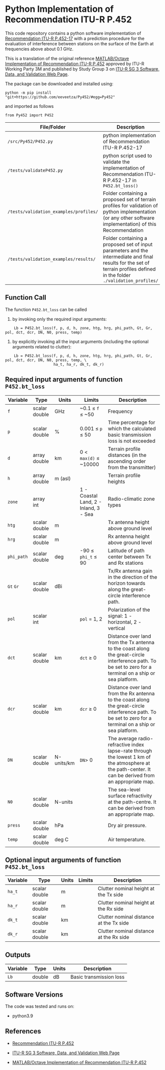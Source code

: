 # Python Implementation of Recommendation ITU-R P.452

This code repository contains a python software implementation of  [Recommendation ITU-R P.452-17](https://www.itu.int/rec/R-REC-P.452/en)  with a prediction procedure for the evaluation of interference between stations on the surface of the Earth at frequencies above about 0.1 GHz.  

This is a translation of the original reference [MATLAB/Octave Implementation of Recommendation ITU-R P.452](https://github/eeveetza/p452) approved by ITU-R Working Party 3M and published by Study Group 3 on [ITU-R SG 3 Software, Data, and Validation Web Page](https://www.itu.int/en/ITU-R/study-groups/rsg3/Pages/iono-tropo-spheric.aspx).

The package can be downloaded and installed using:
~~~
python -m pip install "git+https://github.com/eeveetza/Py452/#egg=Py452"   
~~~

and imported as follows
~~~
from Py452 import P452
~~~

| File/Folder               | Description                                                         |
|----------------------------|---------------------------------------------------------------------|
|`/src/Py452/P452.py`                | python implementation of Recommendation ITU-R P.452-17         |
|`/tests/validateP452.py`          | python script used to validate the implementation of Recommendation ITU-R P.452-17 in `P452.bt_loss()`             |
|`/tests/validation_examples/profiles/`    | Folder containing a proposed set of terrain profiles for validation of python implementation (or any other software implementation) of this Recommendation |
|`/tests/validation_examples/results/`	   | Folder containing a proposed set of input parameters and the intermediate and final results for the set of terrain profiles defined in the folder `./validation_profiles/` |


## Function Call

The function `P452.bt_loss` can be called

1. by invoking only the required input arguments:
~~~ 
    Lb = P452.bt_loss(f, p, d, h, zone, htg, hrg, phi_path, Gt, Gr, pol, dct, dcr, DN, N0, press, temp)
~~~
1. by explicitly invoking all the input arguments (including the optional arguments related to clutter):
~~~
    Lb = P452.bt_loss(f, p, d, h, zone, htg, hrg, phi_path, Gt, Gr, pol, dct, dcr, DN, N0, press, temp, \
                      ha_t, ha_r, dk_t, dk_r)
~~~ 

## Required input arguments of function `P452.bt_loss`

| Variable          | Type   | Units | Limits       | Description  |
|-------------------|--------|-------|--------------|--------------|
| `f`               | scalar double | GHz   | ~0.1 ≤ `f` ≤ ~50 | Frequency   |
| `p         `      | scalar double | %     | 0.001 ≤ `p` ≤ 50 | Time percentage for which the calculated basic transmission loss is not exceeded |
| `d`               | array double | km    |  0 < `max(d)` ≤ ~10000 | Terrain profile distances (in the ascending order from the transmitter)|
| `h`          | array double | m (asl)   |   | Terrain profile heights |
| `zone`           | array int    |       | 1 - Coastal Land, 2 - Inland, 3 - Sea             |  Radio-climatic zone types |
| `htg`           | scalar double    | m      |           |  Tx antenna height above ground level |
| `hrg`           | scalar double    | m      |          |  Rx antenna height above ground level |
| `phi_path`           | scalar double    | deg      |   -90 ≤ `phi_t`  ≤ 90          |  Latitude of path center between Tx and Rx stations |
| `Gt`  `Gr`           | scalar double  |   dBi    |           |  Tx/Rx antenna gain in the direction of the horizon towards along the great-circle interference path. |
| `pol`           | scalar int    |       |   `pol`  = 1, 2          |  Polarization of the signal: 1 - horizontal, 2 - vertical |
| `dct`           | scalar double    | km      |   `dct` ≥ 0          |  Distance over land from the Tx antenna to the coast along the great-circle interference path. To be set to zero for a terminal on a ship or sea platform.|
| `dcr`           | scalar double    | km      |   `dcr` ≥ 0          |  Distance over land from the Rx antenna to the coast along the great-circle interference path. To be set to zero for a terminal on a ship or sea platform.|
| `DN`            | scalar double    | N-units/km      | `DN`> 0           | The average radio-refractive index lapse-rate through the lowest 1 km of the atmosphere at the path-center. It can be derived from an appropriate map.  |
| `N0`           | scalar double    | N-units      |             | The sea-level surface refractivity at the path-centre. It can be derived from an appropriate map.|
| `press`           | scalar double    | hPa      |             | Dry air pressure.|
| `temp`           | scalar double    | deg C      |             | Air temperature.|

## Optional input arguments of function `P452.bt_loss`
| Variable          | Type   | Units | Limits       | Description  |
|-------------------|--------|-------|--------------|--------------|
| `ha_t`           | scalar double    | m      |             | Clutter nominal height at the Tx side |
| `ha_r`           | scalar double    | m      |             | Clutter nominal height at the Rx side |
| `dk_t`           | scalar double    | km      |             | Clutter nominal distance at the Tx side |
| `dk_r`           | scalar double    | km      |             | Clutter nominal distance at the Rx side |



 
## Outputs ##

| Variable   | Type   | Units | Description |
|------------|--------|-------|-------------|
| `Lb`    | double | dB    | Basic transmission loss |



## Software Versions
The code was tested and runs on:
* python3.9

## References

* [Recommendation ITU-R P.452](https://www.itu.int/rec/R-REC-P.452/en)

* [ITU-R SG 3 Software, Data, and Validation Web Page](https://www.itu.int/en/ITU-R/study-groups/rsg3/Pages/iono-tropo-spheric.aspx)

* [MATLAB/Octave Implementation of Recommendation ITU-R P.452](https://github/eeveetza/p452)
